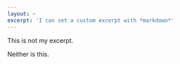 ```yaml
---
layout: ~
excerpt: 'I can set a custom excerpt with *markdown*'
---
```


This is not my excerpt.

Neither is this.
